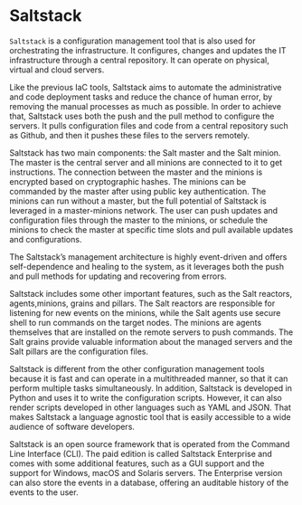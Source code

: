 # Saltstack

`Saltstack` is a configuration management tool that is also used for orchestrating the infrastructure. It configures, changes and updates the IT infrastructure through a central repository. It can operate on physical, virtual and cloud servers.

Like the previous IaC tools, Saltstack aims to automate the administrative and code deployment tasks and reduce the chance of human error, by removing the manual
processes as much as possible. In order to achieve that, Saltstack uses both the push and the pull method to configure the servers. It pulls configuration files and code from a central repository such as Github, and then it pushes these files to the servers remotely.

Saltstack has two main components: the Salt master and the Salt minion. The master is the central server and all minions are connected to it to get instructions. The connection between the master and the minions is encrypted based on cryptographic hashes. The minions can be commanded by the master after using public key authentication. The minions can run without a master, but the full potential of Saltstack is leveraged in a master-minions network. The user can push updates and configuration files through the master to the minions, or schedule the minions to check the master at specific time slots and pull available updates and configurations.

The Saltstack’s management architecture is highly event-driven and offers self-dependence and healing to the system, as it leverages both the push and pull methods for updating and recovering from errors.

Saltstack includes some other important features, such as the Salt reactors, agents,minions, grains and pillars. The Salt reactors are responsible for listening for new events on the minions, while the Salt agents use secure shell to run commands on the target nodes. The minions are agents themselves that are installed on the remote servers to push commands. The Salt grains provide valuable information about the managed servers and the Salt pillars are the configuration files.

Saltstack is different from the other configuration management tools because it is fast and can operate in a multithreaded manner, so that it can perform multiple tasks
simultaneously. In addition, Saltstack is developed in Python and uses it to write the configuration scripts. However, it can also render scripts developed in other languages such as YAML and JSON. That makes Saltstack a language agnostic tool that is easily accessible to a wide audience of software developers.

Saltstack is an open source framework that is operated from the Command Line Interface (CLI). The paid edition is called Saltstack Enterprise and comes with some
additional features, such as a GUI support and the support for Windows, macOS and Solaris servers. The Enterprise version can also store the events in a database, offering an auditable history of the events to the user.